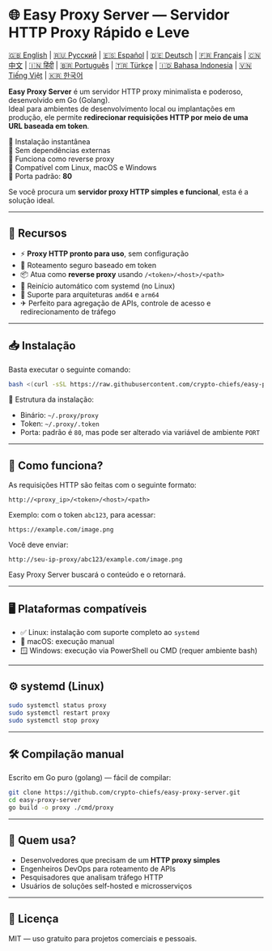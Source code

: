 
# 🌐 Easy Proxy Server — Servidor HTTP Proxy Rápido e Leve

[🇬🇧 English](/README.md) | [🇷🇺 Русский](/doc/README.ru.md) | [🇪🇸 Español](/doc/README.es.md) | [🇩🇪 Deutsch](/doc/README.de.md) | [🇫🇷 Français](/doc/README.fr.md) | [🇨🇳 中文](/doc/README.zh.md) | [🇮🇳 हिंदी](/doc/README.hi.md) | [🇧🇷 Português](/doc/README.pt.md) | [🇹🇷 Türkçe](/doc/README.tr.md) | [🇮🇩 Bahasa Indonesia](/doc/README.id.md) | [🇻🇳 Tiếng Việt](/doc/README.vi.md) | [🇰🇷 한국어](/doc/README.ko.md)

**Easy Proxy Server** é um servidor HTTP proxy minimalista e poderoso, desenvolvido em Go (Golang).  
Ideal para ambientes de desenvolvimento local ou implantações em produção, ele permite **redirecionar requisições HTTP por meio de uma URL baseada em token**.

🔹 Instalação instantânea  
🔹 Sem dependências externas  
🔹 Funciona como reverse proxy  
🔹 Compatível com Linux, macOS e Windows  
🔹 Porta padrão: **80**

Se você procura um **servidor proxy HTTP simples e funcional**, esta é a solução ideal.

---

## 🚀 Recursos

- ⚡ **Proxy HTTP pronto para uso**, sem configuração
- 🔐 Roteamento seguro baseado em token
- 📦 Atua como **reverse proxy** usando `/<token>/<host>/<path>`
- 🔄 Reinício automático com systemd (no Linux)
- 🧊 Suporte para arquiteturas `amd64` e `arm64`
- ✈ Perfeito para agregação de APIs, controle de acesso e redirecionamento de tráfego

---

## 📥 Instalação

Basta executar o seguinte comando:

```bash
bash <(curl -sSL https://raw.githubusercontent.com/crypto-chiefs/easy-proxy-server/master/scripts/build.sh)
```

📂 Estrutura da instalação:
- Binário: `~/.proxy/proxy`
- Token: `~/.proxy/.token`
- Porta: padrão é `80`, mas pode ser alterado via variável de ambiente `PORT`

---

## 🧪 Como funciona?

As requisições HTTP são feitas com o seguinte formato:

```
http://<proxy_ip>/<token>/<host>/<path>
```

Exemplo: com o token `abc123`, para acessar:

```
https://example.com/image.png
```

Você deve enviar:

```
http://seu-ip-proxy/abc123/example.com/image.png
```

Easy Proxy Server buscará o conteúdo e o retornará.

---

## 🖥 Plataformas compatíveis

- ✅ Linux: instalação com suporte completo ao `systemd`
- 🍎 macOS: execução manual
- 🪟 Windows: execução via PowerShell ou CMD (requer ambiente bash)

---

## ⚙️ systemd (Linux)

```bash
sudo systemctl status proxy
sudo systemctl restart proxy
sudo systemctl stop proxy
```

---

## 🛠 Compilação manual

Escrito em Go puro (golang) — fácil de compilar:

```bash
git clone https://github.com/crypto-chiefs/easy-proxy-server.git
cd easy-proxy-server
go build -o proxy ./cmd/proxy
```

---

## 💬 Quem usa?

- Desenvolvedores que precisam de um **HTTP proxy simples**
- Engenheiros DevOps para roteamento de APIs
- Pesquisadores que analisam tráfego HTTP
- Usuários de soluções self-hosted e microsserviços

---

## 📄 Licença

MIT — uso gratuito para projetos comerciais e pessoais.
